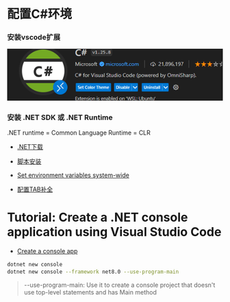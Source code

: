 # 配置C#环境
### 安装vscode扩展
![Alt text](image.png)

### 安装 .NET SDK 或 .NET Runtime
.NET runtime = Common Language Runtime = CLR

* [.NET下载](https://dotnet.microsoft.com/zh-cn/download)

* [脚本安装](https://learn.microsoft.com/en-us/dotnet/core/install/linux-scripted-manual#scripted-install)

* [Set environment variables system-wide](https://learn.microsoft.com/en-us/dotnet/core/install/linux-scripted-manual#set-environment-variables-system-wide)

* [配置TAB补全](https://learn.microsoft.com/en-us/dotnet/core/tools/enable-tab-autocomplete)

# Tutorial: Create a .NET console application using Visual Studio Code
* [Create a console app](https://learn.microsoft.com/en-us/dotnet/core/tutorials/with-visual-studio-code?pivots=dotnet-8-0)

```bash
dotnet new console
dotnet new console --framework net8.0 --use-program-main
```
> --use-program-main: Use it to create a console project that doesn't use top-level statements and has Main method